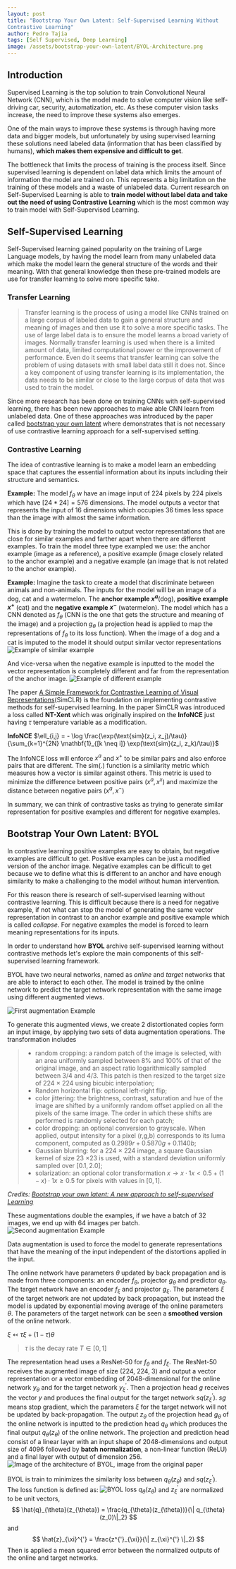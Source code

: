 ```yaml
---
layout: post
title: "Bootstrap Your Own Latent: Self-Supervised Learning Without 
Contrastive Learning"
author: Pedro Tajia
tags: [Self Supervised, Deep Learning]
image: /assets/bootstrap-your-own-latent/BYOL-Architecture.png
---
```


## Introduction

Supervised Learning is the top solution to train Convolutional Neural Network (CNN), which is the model made to solve computer vision like self-driving car, security, automatization, etc. As these computer vision tasks increase, the need to improve these systems also emerges.

One of the main ways to improve these systems is through having more data and bigger models, but unfortunately by using supervised learning these solutions need labeled data (information that has been classified by humans), **which makes them expensive and difficult to get**.

The bottleneck that limits the process of training is the process itself. Since supervised learning is dependent on label data which limits the amount of information the model are trained on. This represents a big limitation on the training of these models and a waste of unlabeled data. Current research on Self-Supervised Learning is able to **train model without label data and take out the need of using Contrastive Learning** which is the most common way to train model with Self-Supervised Learning. 

## Self-Supervised Learning
Self-Supervised learning gained popularity on the training of Large Language models, by having the model learn from many unlabeled data which make the model learn the general structure of the words and their meaning. With that general knowledge then these pre-trained models are use for transfer learning to solve more specific take. 

### Transfer Learning
>Transfer learning is the process of using a model like CNNs trained on a large corpus of labeled data to gain a general structure and meaning of images and then use it to solve a more specific tasks. The use of large label data is to ensure the model learns a broad variety of images. Normally transfer learning is used when there is a limited amount of data, limited computational power or the improvement of performance. Even do it seems that transfer learning can solve the problem of using datasets with small label data still it does not. Since a key component of using transfer learning is its implementation, the data needs to be similar or close to the large corpus of data that was used to train the model.

Since more research has been done on training CNNs with self-supervised learning, there has been new approaches to make able CNN learn from unlabeled data. One of these approaches was introduced by the paper called [bootstrap your own latent](https://arxiv.org/pdf/2006.07733) where demonstrates that is not necessary of use contrastive learning approach for a self-supervised setting.

### Contrastive Learning
The idea of contrastive learning is to make a model learn an embedding space that captures the essential information about its inputs including their structure and semantics.  

**Example:**
The model $f_\theta$ w have an image input of 224 pixels by 224 pixels which have $[24*24] = 576$ dimensions. The model outputs a vector that represents the input of $16$ dimensions which occupies 36 times less space than the image with almost the same information.

This is done by training the model to output vector representations that are close for similar examples and farther apart when there are different examples. To train the model three type exampled we use: the anchor example (image as a reference), a positive example (image closely related to the anchor example) and a negative example (an image that is not related to the anchor example).

**Example:**
Imagine the task to create a model that discriminate between animals and non-animals. The inputs for the model will be an image of a dog, cat and a watermelon. The **anchor example $x^a$**(dog), **positive example $x^+$** (cat) and the **negative example $x^-$** (watermelon). The model which has a CNN denoted as $f_\theta$ (CNN is the one that gets the structure and meaning of the image) and a projection $g_\theta$ (a projection head is applied to map the representations of $f_\theta$ to its loss function). When the image of a dog and a cat is imputed to the model it should output similar vector representations
![Example of similar example](/assets/bootstrap-your-own-latent/CL-Explication-positive.svg)


And vice-versa when the negative example is inputted to the model the vector representation is completely different and far from the representation of the anchor image.
![Example of different example](/assets/bootstrap-your-own-latent/CL-Explication-negative.svg)

The paper [A Simple Framework for Contrastive Learning of Visual Representations](https://arxiv.org/pdf/2002.05709)(SimCLR) is the foundation on implementing contrastive methods for self-supervised learning. In the paper SimCLR was introduced a loss called **NT-Xent** which was originally inspired on the **InfoNCE** just having $\tau$ temperature variable as a modification.

**InfoNCE**
<span style="font-size: 1em;">$\ell_{i,j} = - \log \frac{\exp(\text{sim}(z_i, z_j)/\tau)}{\sum_{k=1}^{2N} \mathbf{1}_{[k \neq i]} \exp(\text{sim}(z_i, z_k)/\tau)}$</span>

<!-- **NT-Xent**
<span style="font-size: 2em;">$\ell_{i,j} = - \log \frac{\exp(\text{sim}(z_i, z_j)/\tau)}{\sum_{k=1}^{2N} \mathbf{1}_{[k \neq i]} \exp(\text{sim}(z_i, z_k)/\tau)}$</span> -->

The InfoNCE loss will enforce $x^a$ and $x^+$ to be similar pairs and also enforce pairs that are different. The sim(.) function is a similarity metric which measures how a vector is similar against others. This metric is used to minimize the difference between positive pairs $(x^a, x^x)$ and maximize the distance between negative pairs $(x^a, x^-)$

In summary, we can think of contrastive tasks as trying to generate similar representation for positive examples and different for negative examples.

## Bootstrap Your Own Latent: BYOL
In contrastive learning positive examples are easy to obtain, but negative examples are difficult to get. Positive examples can be just a modified version of the anchor image. Negative examples can be difficult to get because we to define what this is different to an anchor and have enough similarity to make a challenging to the model without human intervention.

For this reason there is research of self-supervised learning without contrastive learning. This is difficult because there is a need for negative example, if not what can stop the model of generating the same vector representation in contrast to an anchor example and positive example which is called *collapse*. For negative examples the model is forced to learn meaning representations for its inputs.

In order to understand how **BYOL** archive self-supervised learning without contrastive methods let's explore the main components of this self-supervised learning framework.

BYOL have two neural networks, named as *online* and *target* networks that are able to interact to each other.
The model is trained by the online network to predict the target network representation with the same image using different augmented views.

![First augmentation Example](/assets/bootstrap-your-own-latent/Augmentation_1.svg)

To generate this augmented views, we create 2 distortionated copies form an input image, by applying two sets of data augmentation operations. The transformation includes 

>* random cropping: a random patch of the image is selected, with an area uniformly sampled between 8% and 100% of that of the original image, and an aspect ratio logarithmically sampled between 3/4 and 4/3. This patch is then resized to the target size of 224 × 224 using bicubic interpolation;
>* Random horizontal flip: optional left-right flip;
>* color jittering: the brightness, contrast, saturation and hue of the image are shifted by a uniformly random offset applied on all the pixels of the same image. The order in which these shifts are performed is randomly selected for each patch;
>* color dropping: an optional conversion to grayscale. When applied, output intensity for a pixel (r,g,b) corresponds to its luma component, computed as $0.2989r+ 0.5870g+ 0.1140b$;
>* Gaussian blurring: for a 224 × 224 image, a square Gaussian kernel of size 23 ×23 is used, with a standard deviation uniformly sampled over $[0.1,2.0]$;
>* solarization: an optional color transformation $x→x·1{x<0.5}+ (1−x)·1{x≥0.5}$ for pixels with values in $[0,1]$.

*Credits: [Bootstrap your own latent: A new approach to self-supervised Learning](https://arxiv.org/pdf/2006.07733)*


These augmentations double the examples, if we have a batch of 32 images, we end up with 64 images per batch.  
![Second augmentation Example](/assets/bootstrap-your-own-latent/Augmentation_conbination.svg)

Data augmentation is used to force the model to generate representations that have the meaning of the input independent of the distortions applied in the input.

The online network have parameters $\theta$ updated by back propagation and is made from three components: an encoder $f_{\theta}$, projector $g_{\theta}$ and predictor $q_{\theta}$. The target network have an encoder $f_{\xi}$ and projector $g_{\xi}$. The parameters $\xi$ of the target network are not updated by back propagation, but instead the model is updated by exponential moving average of the online parameters $\theta$. The parameters of the target network can be seen a **smoothed version** of the online network.

<span style="font-size: 1em;">${\xi}\leftarrowtail{\tau}{\xi}+(1-\tau){\theta}$</span>
 
> $\tau$ is the decay rate $T\in[0, 1]$

The representation head uses a ResNet-50 for $f_{\theta}$ and $f_{\xi}$. The ResNet-50 receives the augmented image of size (224, 224, 3) and output a vector representation or a vector embedding of 2048-dimensional for the online network $y_{\theta}$ and for the target network $y_{\xi}^{'}$. Then a projection head $g$ receives the vector $y$ and produces the final output for the target network $sq(z_{\xi}^{'})$. $sg$ means stop gradient, which the parameters $\xi$ for the target network will not be updated by back-propagation. The output $z_{\theta}$ of the projection head $g_{\theta}$ of the online network is inputted to the prediction head $q_{\theta}$ which produces the final output $q_{\theta}(z_{\theta})$ of the online network. The projection and prediction head consist of a linear layer with an input shape of 2048-dimensions and output size of 4096 followed by **batch normalization**, a non-linear function (ReLU) and a final layer with output of dimension 256.
![Image of the architecture of BYOL, image from the original paper](/assets/bootstrap-your-own-latent/BYOL-Architecture.png)

BYOL is train to minimizes the similarity loss between $q_{\theta}(z_{\theta})$ and $sq(z_{\xi}^{'})$. The loss function is defined as:
![BYOL loss](/assets/bootstrap-your-own-latent/BYOL_Loss.png)
$q_{\theta}(z_{\theta})$ and $z_{\xi}^{'}$ are normalized to be unit vectors, 
$$
\hat{q}_{\theta}(z_{\theta}) = \frac{q_{\theta}(z_{\theta})}{\| q_{\theta}(z_0)\|_2}
$$
and 
$$
\hat{z}_{\xi}^{'} = \frac{z^{'}_{\xi}}{\| z_{\xi}^{'} \|_2}
$$
Then is applied a mean squared error between the normalized outputs of the online and target networks.

<script type="text/javascript" async
     src="https://cdn.jsdelivr.net/npm/mathjax@3/es5/tex-mml-chtml.js">
</script>